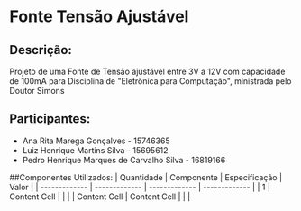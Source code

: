 # Fonte Tensão Ajustável
## Descrição:
Projeto de uma Fonte de Tensão ajustável entre 3V a 12V com capacidade de 100mA para Disciplina de "Eletrônica para Computação", ministrada pelo Doutor Simons
## Participantes:
* Ana Rita Marega Gonçalves - 15746365
* Luiz Henrique Martins Silva - 15695612
* Pedro Henrique Marques de Carvalho Silva - 16819166

##Componentes Utilizados:
| Quantidade  | Componente | Especificação | Valor |
| ------------- | ------------- | ------------- | ------------- |
| 1  | Content Cell  |               |               |
| Content Cell  | Content Cell  |               |               |




